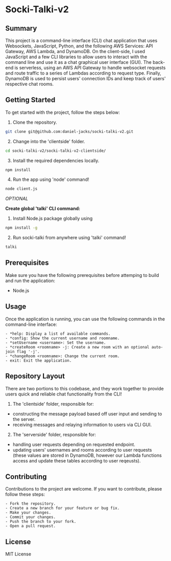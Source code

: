 <div id="top"></div>

# Socki-Talki-v2

## Summary
This project is a command-line interface (CLI) chat application that uses Websockets, JavaScript, Python, and the following AWS Services: API Gateway, AWS Lambda, and DynamoDB. On the client-side, I used JavaScript and a few CLI libraries to allow users to interact with the command line and use it as a chat graphical user interface (GUI). The back-end is serverless, using an AWS API Gateway to handle websocket requests and route traffic to a series of Lambdas according to request type. Finally, DynamoDB is used to persist users' connection IDs and keep track of users' respective chat rooms.

## Getting Started
To get started with the project, follow the steps below:

1. Clone the repository.
```bash
git clone git@github.com:daniel-jacks/socki-talki-v2.git
```
2. Change into the 'clientside' folder.
```bash
cd socki-talki-v2/socki-talki-v2-clientside/
```
3. Install the required dependencies locally.
```bash
npm install
```
4. Run the app using 'node' command!
```bash
node client.js
```

_OPTIONAL_

__Create global 'talki' CLI command:__
1. Install Node.js package globally using
```bash
npm install -g
```
2. Run socki-talki from anywhere using 'talki' command!
```bash
talki
```

## Prerequisites
Make sure you have the following prerequisites before attemping to build and run the application:

- Node.js

## Usage

Once the application is running, you can use the following commands in the command-line interface:

    - *help: Display a list of available commands.
    - *config: Show the current username and roomname.
    - *setUsername <username>: Set the username.
    - *createRoom <roomname> -j: Create a new room with an optional auto-join flag '-j'.
    - *changeRoom <roomname>: Change the current room.
    - exit: Exit the application.

## Repository Layout

There are two portions to this codebase, and they work together to provide users quick and reliable chat functionality from the CLI!
1. The 'clientside' folder, responsible for:
- constructing the message payload based off user input and sending to the server.
- receiving messages and relaying information to users via CLI GUI.

2. The 'serverside' folder, responsible for: 
- handling user requests depending on requested endpoint.
- updating users' usernames and rooms according to user requests (these values are stored in DynamoDB, however our Lambda functions access and update these tables according to user reqeusts).

## Contributing

Contributions to the project are welcome. If you want to contribute, please follow these steps:

    - Fork the repository.
    - Create a new branch for your feature or bug fix.
    - Make your changes.
    - Commit your changes.
    - Push the branch to your fork.
    - Open a pull request.

## License

MIT License
